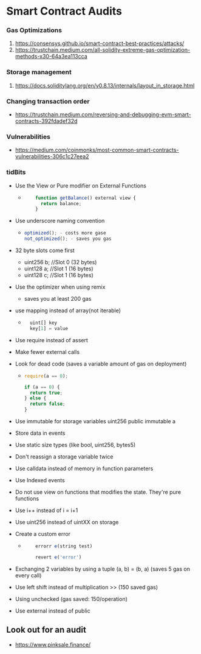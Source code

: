 # Smart Contract Audits

### Gas Optimizations

1. https://consensys.github.io/smart-contract-best-practices/attacks/
2. https://trustchain.medium.com/all-solidity-extreme-gas-optimization-methods-x30-64a3ea113cca

### Storage management

1. https://docs.soliditylang.org/en/v0.8.13/internals/layout_in_storage.html

### Changing transaction order

- https://trustchain.medium.com/reversing-and-debugging-evm-smart-contracts-392fdadef32d

### Vulnerabilities

- https://medium.com/coinmonks/most-common-smart-contracts-vulnerabilities-306c1c27eea2

### tidBits

- Use the View or Pure modifier on External Functions

  - ```javascript
        function getBalance() external view {
          return balance;
        }
    ```

- Use underscore naming convention

  - ```javascript
    optimized(); - costs more gase
    not_optimized(); - saves you gas
    ```

- 32 byte slots come first

  - uint256 b; //Slot 0 (32 bytes)
  - uint128 a; //Slot 1 (16 bytes)
  - uint128 c; //Slot 1 (16 bytes)

- Use the optimizer when using remix

  - saves you at least 200 gas

- use mapping instead of array(not iterable)

  - ```javascript
      uint[] key
      key[1] = value
    ```

- Use require instead of assert
- Make fewer external calls
- Look for dead code (saves a variable amount of gas on deployment)

  - ```javascript
    require(a == 0);

    if (a == 0) {
      return true;
    } else {
      return false;
    }
    ```

- Use immutable for storage variables
  uint256 public immutable a
- Store data in events
- Use static size types (like bool, uint256, bytes5)
- Don't reassign a storage variable twice
- Use calldata instead of memory in function parameters
- Use Indexed events
- Do not use view on functions that modifies the state. They're pure functions
- Use i++ instead of i = i+1
- Use uint256 instead of uintXX on storage
- Create a custom error

  - ```javascript
        errorr e(string test)

        revert e('error')
    ```

- Exchanging 2 variables by using a tuple (a, b) = (b, a) (saves 5 gas on every call)
- Use left shift instead of multiplication >> (150 saved gas)

- Using unchecked (gas saved: 150/operation)
- Use external instead of public

## Look out for an audit

- https://www.pinksale.finance/
